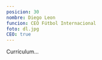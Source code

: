 ```yaml
---
posicion: 30
nombre: Diego Leon
funcion: CEO Fútbol Internacional
foto: dl.jpg
CEO: true
---
```

Currículum...
